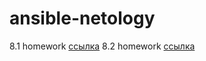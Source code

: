 # ansible-netology
8.1 homework [ссылка](https://github.com/netology-code/mnt-homeworks/tree/master/08-ansible-01-base)
8.2 homework [ссылка](https://github.com/netology-code/mnt-homeworks/tree/master/08-ansible-02-playbook)
